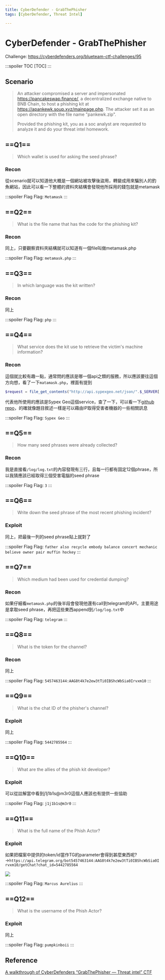 ```yaml
---
title: CyberDefender - GrabThePhisher
tags: [CyberDefender, Threat Intel]

---
```


# CyberDefender - GrabThePhisher
Challenge: https://cyberdefenders.org/blueteam-ctf-challenges/95

:::spoiler TOC
[TOC]
:::

## Scenario
> An attacker compromised a server and impersonated https://pancakeswap.finance/, a decentralized exchange native to BNB Chain, to host a phishing kit at https://apankewk.soup.xyz/mainpage.php. The attacker set it as an open directory with the file name "pankewk.zip". 
>
>Provided the phishing kit, you as a soc analyst are requested to analyze it and do your threat intel homework.

## ==Q1==
> Which wallet is used for asking the seed phrase? 
### Recon
從scenario就可以知道他大概是一個網站被攻擊後盜用，轉變成用來騙別人的釣魚網站，因此可以看一下整體的資料夾結構會發現他所採用的錢包就是metamask

:::spoiler Flag
Flag: `Metamask`
:::
## ==Q2==
> What is the file name that has the code for the phishing kit? 
### Recon
同上，只要觀察資料夾結構就可以知道有一個file叫做metamask.php

:::spoiler Flag
Flag: `metamask.php`
:::
## ==Q3==
> In which language was the kit written? 
### Recon
同上

:::spoiler Flag
Flag: `php`
:::
## ==Q4==
>What service does the kit use to retrieve the victim's machine information? 
### Recon
這個就比較有趣一點，通常問的應該是哪一個api之類的服務，所以應該要往這個方向想，看了一下`matamask.php`，裡面有提到
```php
$request = file_get_contents("http://api.sypexgeo.net/json/".$_SERVER['REMOTE_ADDR']); 
```
代表他所使用的應該是Sypex Geo這個service，查了一下，可以看一下[github repo](https://github.com/hostbrook/sypex-geo)，的確就像題目敘述一樣是可以藉由IP取得受害者機器的一些相關訊息

:::spoiler Flag
Flag: `Sypex Geo`
:::
## ==Q5==
>How many seed phrases were already collected? 
### Recon
我是直接看`/log/log.txt`的內容發現有三行，且每一行都有固定12個phrase，所以我猜應該已經取得三個受害電腦的seed phrase

:::spoiler Flag
Flag: `3`
:::
## ==Q6==
>Write down the seed phrase of the most recent phishing incident? 
### Exploit
同上，把最後一列的seed phrase貼上就對了

:::spoiler Flag
Flag: `father also recycle embody balance concert mechanic believe owner pair muffin hockey`
:::
## ==Q7==
> Which medium had been used for credential dumping? 
### Recon
如果仔細看`metamask.php`的後半段會發現他還有call到telegram的API，主要用途是拿取seed phrase，再把這些東西append到`/log/log.txt`中

:::spoiler Flag
Flag: `telegram`
:::
## ==Q8==
> What is the token for the channel? 
### Recon
同上

:::spoiler Flag
Flag: `5457463144:AAG8t4k7e2ew3tTi0IBShcWbSia0Irvxm10`
:::
## ==Q9==
> What is the chat ID of the phisher's channel? 
### Exploit
同上

:::spoiler Flag
Flag: `5442785564`
:::
## ==Q10==
> What are the allies of the phish kit developer? 
### Exploit
可以從註解當中看到j1j1b1s@m3r0這個人應該也有提供一些協助

:::spoiler Flag
Flag: `j1j1b1s@m3r0`
:::
## ==Q11==
> What is the full name of the Phish Actor? 
### Exploit
如果把檔案中提供的token/id當作TG的parameter會得到甚麼東西呢?$\to$`https://api.telegram.org/bot5457463144:AAG8t4k7e2ew3tTi0IBShcWbSia0Irvxm10/getChat?chat_id=5442785564`

![](https://hackmd.io/_uploads/HkeL-lHfp.png)

:::spoiler Flag
Flag: `Marcus Aurelius`
:::
## ==Q12==
> What is the username of the Phish Actor? 
### Exploit
同上

:::spoiler Flag
Flag: `pumpkinboii`
:::
## Reference
[A walkthrough of CyberDefenders “GrabThePhisher — Threat intel” CTF](https://medium.com/@eduzorkamsi/a-walkthrough-of-cyberdefenders-grabthephisher-threat-intel-ctf-dfdb4f8ce525)